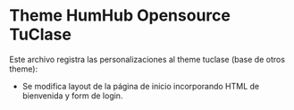 Theme HumHub Opensource TuClase
===============================

Este archivo registra las personalizaciones al theme tuclase (base de otros theme):

- Se modifica layout de la página de inicio incorporando HTML de bienvenida y form de login.

